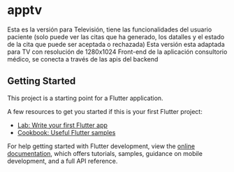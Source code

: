 # apptv

Esta es la versión para Televisión, tiene las funcionalidades del usuario paciente (solo puede ver las citas que ha generado, los datalles y el estado de la cita que puede ser aceptada o rechazada) Esta versión esta adaptada para TV con resolución de 1280x1024
Front-end de la aplicación consultorio médico, se conecta a través de las apis del backend

## Getting Started

This project is a starting point for a Flutter application.

A few resources to get you started if this is your first Flutter project:

- [Lab: Write your first Flutter app](https://docs.flutter.dev/get-started/codelab)
- [Cookbook: Useful Flutter samples](https://docs.flutter.dev/cookbook)

For help getting started with Flutter development, view the
[online documentation](https://docs.flutter.dev/), which offers tutorials,
samples, guidance on mobile development, and a full API reference.
